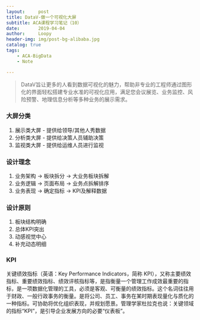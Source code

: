 ```yaml
---
layout:     post
title: DataV-做一个可视化大屏
subtitle: ACA课程学习笔记（10）
date:       2019-04-04
author:     Loopy
header-img: img/post-bg-alibaba.jpg
catalog: true
tags:
    - ACA-BigData
    - Note

---
```


> DataV旨让更多的人看到数据可视化的魅力，帮助非专业的工程师通过图形化的界面轻松搭建专业水准的可视化应用，满足您会议展览、业务监控、风险预警、地理信息分析等多种业务的展示需求。

### 大屏分类
1. 展示类大屏 - 提供给领导/其他人秀数据
2. 分析类大屏 - 提供给决策人员辅助决策
3. 监视类大屏 - 提供给运维人员进行监视

### 设计理念
1. 业务架构 -> 板块拆分 -> 大业务板块拆解
2. 业务逻辑 -> 页面布局 -> 业务点拆解排序
3. 业务表现 -> 确定指标 -> KPI及解释数据

### 设计原则
1. 板块结构明确
2. 总体KPI突出
3. 动感视觉中心
4. 补充动态明细

### KPI
关键绩效指标（英语：Key Performance Indicators，简称 KPI），又称主要绩效指标、重要绩效指标、绩效评核指标等，是指衡量一个管理工作成效最重要的指标，是一项数据化管理的工具，必须是客观、可衡量的绩效指标。这个名词往往用于财政、一般行政事务的衡量。是将公司、员工、事务在某时期表现量化与质化的一种指标。可协助将优化组织表现，并规划愿景。管理学家杜拉克也说：关键领域的指标“KPI”，是引导企业发展方向的必要“仪表板”。
